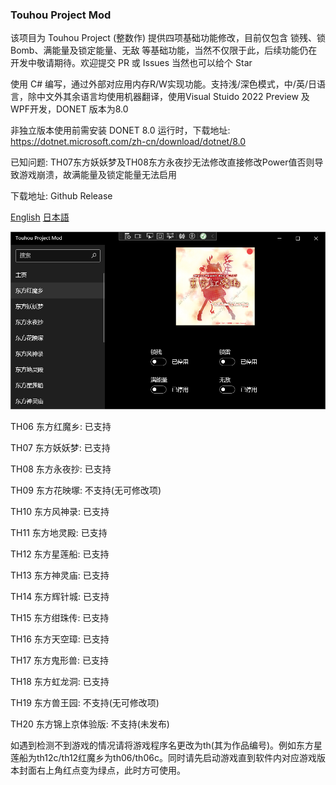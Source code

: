 ### Touhou Project Mod
该项目为 Touhou Project (整数作) 提供四项基础功能修改，目前仅包含 锁残、锁Bomb、满能量及锁定能量、无敌 等基础功能，当然不仅限于此，后续功能仍在开发中敬请期待。欢迎提交 PR 或 Issues 当然也可以给个 Star

使用 C# 编写，通过外部对应用内存R/W实现功能。支持浅/深色模式，中/英/日语言，除中文外其余语言均使用机器翻译，使用Visual Stuido 2022 Preview 及 WPF开发，DONET 版本为8.0

非独立版本使用前需安装 DONET 8.0 运行时，下载地址: https://dotnet.microsoft.com/zh-cn/download/dotnet/8.0

已知问题: TH07东方妖妖梦及TH08东方永夜抄无法修改直接修改Power值否则导致游戏崩溃，故满能量及锁定能量无法启用

下载地址: Github Release

[English](README_en.md)  [日本語](README_jp.md)

![](main.png)

TH06 东方红魔乡: 已支持 

TH07 东方妖妖梦: 已支持

TH08 东方永夜抄: 已支持

TH09 东方花映塚: 不支持(无可修改项)

TH10 东方风神录: 已支持

TH11 东方地灵殿: 已支持

TH12 东方星莲船: 已支持

TH13 东方神灵庙: 已支持

TH14 东方辉针城: 已支持

TH15 东方绀珠传: 已支持

TH16 东方天空璋: 已支持

TH17 东方鬼形兽: 已支持

TH18 东方虹龙洞: 已支持

TH19 东方兽王园: 不支持(无可修改项)

TH20 东方锦上京体验版: 不支持(未发布)

如遇到检测不到游戏的情况请将游戏程序名更改为th(其为作品编号)。例如东方星莲船为th12c/th12红魔乡为th06/th06c。同时请先启动游戏直到软件内对应游戏版本封面右上角红点变为绿点，此时方可使用。
